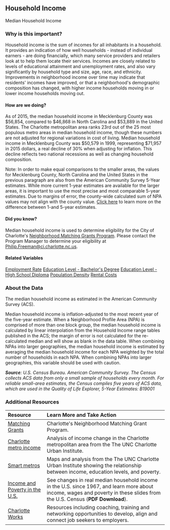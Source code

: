 ## Household Income
Median Household Income

### Why is this important?
Household income is the sum of incomes for all inhabitants in a household. It provides an indication of how well households - instead of individual earners - are doing financially, which many service providers and retailers look at to help them locate their services. Incomes are closely related to levels of educational attainment and unemployment rates, and also vary significantly by household type and size, age, race, and ethnicity. Improvements in neighborhood income over time may indicate that residents' incomes have improved, or that a neighborhood's demographic composition has changed, with higher income households moving in or lower income households moving out.

#### How are we doing?
As of 2015, the median household income in Mecklenburg County was $56,854, compared to $46,868 in North Carolina and $53,889 in the United States. The Charlotte metropolitan area ranks 23rd out of the 25 most populous metro areas in median household income, though these numbers are not adjusted for regional variations in cost of living. Median household income in Mecklenburg County was $50,579 in 1999, representing $71,957 in 2015 dollars, a real decline of 30% when adjusting for inflation. This decline reflects two national recessions as well as changing household composition.

Note: In order to make equal comparisons to the smaller areas, the values for Mecklenburg County, North Carolina and the United States in the previous paragraph are also from the American Community Survey 5-Year estimates. While more current 1-year estimates are available for the larger areas, it is important to use the most precise and most comparable 5-year estimates. Due to margins of error, the county-wide calculated sum of NPA values may not align with the county value. [Click here]( http://www.census.gov/programs-surveys/acs/guidance/estimates.html/) to learn more on the difference between 1-and 5-year estimates.

#### Did you know?
Median household income is used to determine eligibility for the City of Charlotte's [Neighborhood Matching Grants Program](http://charlottenc.gov/HNS/CE/CommunityInfo/Pages/default.aspx). Please contact the Program Manager to determine your eligibility at <a href="mailto:Philip.Freeman@ci.charlotte.nc.us">Philip.Freeman@ci.charlotte.nc.us</a>.

#### Related Variables
<a href="javascript:void(0)" onclick="model.metricId = 'm38'">Employment Rate</a>
<a href="javascript:void(0)" onclick="model.metricId = 'm20'">Education Level - Bachelor's Degree</a>
<a href="javascript:void(0)" onclick="model.metricId = 'm39'">Education Level - High School Diploma</a>
<a href="javascript:void(0)" onclick="model.metricId = 'm47'">Population Density</a>
<a href="javascript:void(0)" onclick="model.metricId = 'm40'">Rental Costs</a>

### About the Data
The median household income as estimated in the American Community Survey (ACS).

Median household income is inflation-adjusted to the most recent year of the five-year estimate. When a Neighborhood Profile Area (NPA) is comprised of more than one block group, the median household income is calculated by linear interpolation from the Household Income range tables published in the ACS; the margin of error is not calculated for the re-calculated median and will show as blank in the data table. When combining NPAs into larger geographies, the median household income is estimated by averaging the median household income for each NPA weighted by the total number of households in each NPA. When combining NPAs into larger geographies, this variable should be used with caution.

_**Source**: U.S. Census Bureau. American Community Survey. The Census collects ACS data from only a small sample of households every month. For reliable small-area estimates, the Census compiles five years of ACS data, which are used in the Quality of Life Explorer, 5-Year Estimates: B19001_

### Additional Resources
|Resource | Learn More and Take Action |
|:--- | :--- |
|[Matching Grants](http://charlottenc.gov/HNS/CE/CommunityInfo/Pages/default.aspx)| Charlotte's Neighborhood Matching Grant Program.
|[Charlotte metro income](https://ui.uncc.edu/story/has-charlotte-metro-income-really-declined)| Analysis of income change in the Charlotte metropolitan area from the The UNC Charlotte Urban Institute.
|[Smart metros](https://ui.uncc.edu/story/smart-metros-charlotte-and-north-carolina)| Maps and analysis from the The UNC Charlotte Urban Institute showing the relationship between income, education levels, and poverty.
|[Income and Poverty in the U.S.](http://www.census.gov/content/dam/Census/newsroom/press-kits/2014/20140916_ip_slides_plot_points.pdf) |See changes in real median household income in the U.S. since 1967, and learn more about income, wages and poverty in these slides from the U.S. Census (**PDF Download**).
|[Charlotte Works](http://www.charlotteworks.com/)| Resources including coaching, training and networking opportunities to develop, align and connect job seekers to employers.
